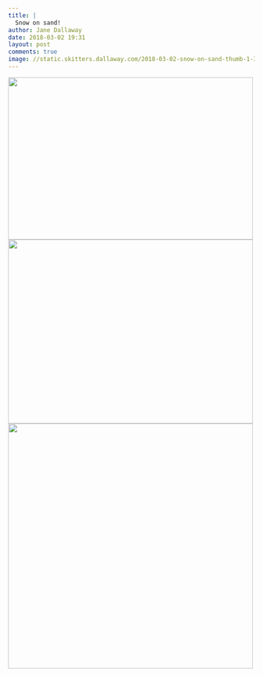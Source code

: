 ```yaml
---
title: |
  Snow on sand!
author: Jane Dallaway
date: 2018-03-02 19:31
layout: post
comments: true
image: //static.skitters.dallaway.com/2018-03-02-snow-on-sand-thumb-1-IMG-1586.JPG
---
```


<div>
        <a href="//static.skitters.dallaway.com/2018-03-02-snow-on-sand-fullsize-1-IMG-1586.JPG">
          <img src="//static.skitters.dallaway.com/2018-03-02-snow-on-sand-thumb-1-IMG-1586.JPG" width="500" height="331"/>
        </a>
      </div><div>
        <a href="//static.skitters.dallaway.com/2018-03-02-snow-on-sand-fullsize-2-IMG-1588.JPG">
          <img src="//static.skitters.dallaway.com/2018-03-02-snow-on-sand-thumb-2-IMG-1588.JPG" width="500" height="375"/>
        </a>
      </div><div>
        <a href="//static.skitters.dallaway.com/2018-03-02-snow-on-sand-fullsize-3-IMG-1590.JPG">
          <img src="//static.skitters.dallaway.com/2018-03-02-snow-on-sand-thumb-3-IMG-1590.JPG" width="500" height="500"/>
        </a>
      </div>


   
      